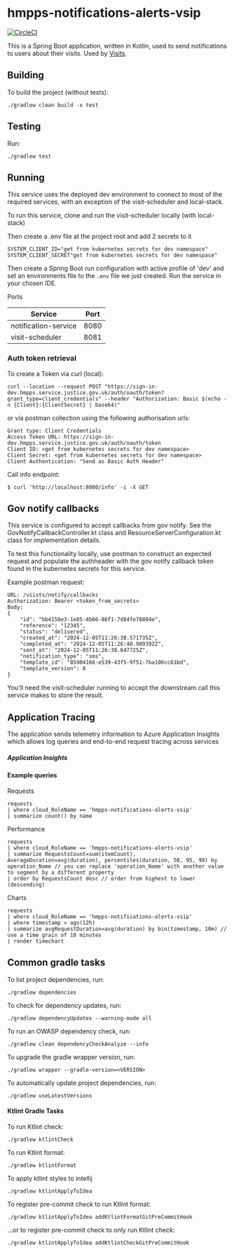 # hmpps-notifications-alerts-vsip

[![CircleCI](https://circleci.com/gh/ministryofjustice/hmpps-notifications-alerts-vsip/tree/main.svg?style=shield)](https://app.circleci.com/pipelines/github/ministryofjustice/hmpps-notifications-alerts-vsip)

This is a Spring Boot application, written in Kotlin, used to send notifications to users about their visits. Used by [Visits](https://developer-portal.hmpps.service.justice.gov.uk/products/v-isit-someone-in-prison-v-si-p-2).

## Building

To build the project (without tests):
```
./gradlew clean build -x test
```

## Testing

Run:
```
./gradlew test 
```

## Running

This service uses the deployed dev environment to connect to most of the required services,
with an exception of the visit-scheduler and local-stack.

To run this service, clone and run the visit-scheduler locally (with local-stack) 

Then create a .env file at the project root and add 2 secrets to it
```
SYSTEM_CLIENT_ID="get from kubernetes secrets for dev namespace"
SYSTEM_CLIENT_SECRET"get from kubernetes secrets for dev namespace"
```

Then create a Spring Boot run configuration with active profile of 'dev' and set an environments file to the
`.env` file we just created. Run the service in your chosen IDE.

Ports

| Service             | Port |  
|---------------------|------|
| notification-service| 8080 |
| visit-scheduler     | 8081 |

### Auth token retrieval

To create a Token via curl (local):
```
curl --location --request POST "https://sign-in-dev.hmpps.service.justice.gov.uk/auth/oauth/token?grant_type=client_credentials" --header "Authorization: Basic $(echo -n {Client}:{ClientSecret} | base64)"
```

or via postman collection using the following authorisation urls:
```
Grant type: Client Credentials
Access Token URL: https://sign-in-dev.hmpps.service.justice.gov.uk/auth/oauth/token
Client ID: <get from kubernetes secrets for dev namespace>
Client Secret: <get from kubernetes secrets for dev namespace>
Client Authentication: "Send as Basic Auth Header"
```

Call info endpoint:
```
$ curl 'http://localhost:8080/info' -i -X GET
```

## Gov notify callbacks
This service is configured to accept callbacks from gov notify. See the GovNotifyCallbackController.kt class 
and ResourceServerConfiguration.kt class for implementation details.

To test this functionality locally, use postman to construct an expected request and populate the authheader 
with the gov notify callback token found in the kubernetes secrets for this service.

Example postman request:
```
URL: /viists/notify/callbacks
Authorization: Bearer <token_from_secrets>
Body:
{
    "id": "bb4158e3-1e85-4b66-86f1-7d84fe78804e",
    "reference": "12345",
    "status": "delivered",
    "created_at": "2024-12-05T11:26:38.571735Z",
    "completed_at": "2024-12-05T11:26:40.989392Z",
    "sent_at": "2024-12-05T11:26:38.647725Z",
    "notification_type": "sms",
    "template_id": "85904166-e539-43f5-9f51-7ba106cc61bd",
    "template_version": 8
}
```

You'll need the visit-scheduler running to accept the downstream call this service makes to store the result.

## Application Tracing
The application sends telemetry information to Azure Application Insights which allows log queries and end-to-end request tracing across services

##### Application Insights
#### Example queries

Requests
```azure
requests 
| where cloud_RoleName == 'hmpps-notifications-alerts-vsip' 
| summarize count() by name
```

Performance
```azure
requests
| where cloud_RoleName == 'hmpps-notifications-alerts-vsip' 
| summarize RequestsCount=sum(itemCount), AverageDuration=avg(duration), percentiles(duration, 50, 95, 99) by operation_Name // you can replace 'operation_Name' with another value to segment by a different property
| order by RequestsCount desc // order from highest to lower (descending)
```

Charts
```azure
requests
| where cloud_RoleName == 'hmpps-notifications-alerts-vsip' 
| where timestamp > ago(12h) 
| summarize avgRequestDuration=avg(duration) by bin(timestamp, 10m) // use a time grain of 10 minutes
| render timechart
```

## Common gradle tasks

To list project dependencies, run:

```
./gradlew dependencies
``` 

To check for dependency updates, run:
```
./gradlew dependencyUpdates --warning-mode all
```

To run an OWASP dependency check, run:
```
./gradlew clean dependencyCheckAnalyze --info
```

To upgrade the gradle wrapper version, run:
```
./gradlew wrapper --gradle-version=<VERSION>
```

To automatically update project dependencies, run:
```
./gradlew useLatestVersions
```

#### Ktlint Gradle Tasks

To run Ktlint check:
```
./gradlew ktlintCheck
```

To run Ktlint format:
```
./gradlew ktlintFormat
```

To apply ktlint styles to intellij
```
./gradlew ktlintApplyToIdea
```

To register pre-commit check to run Ktlint format:
```
./gradlew ktlintApplyToIdea addKtlintFormatGitPreCommitHook 
```

...or to register pre-commit check to only run Ktlint check:
```
./gradlew ktlintApplyToIdea addKtlintCheckGitPreCommitHook
```